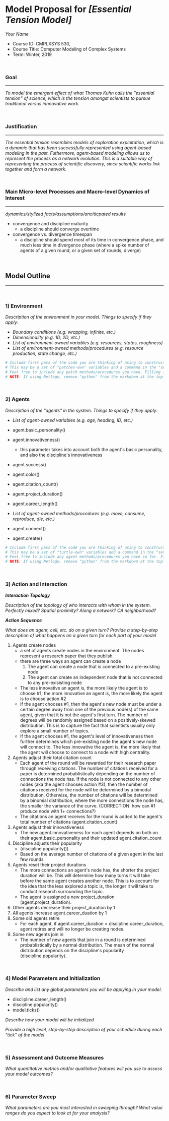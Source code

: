 # Model Proposal for _[Essential Tension Model]_

_Your Name_

* Course ID: CMPLXSYS 530,
* Course Title: Computer Modeling of Complex Systems
* Term: Winter, 2019



&nbsp; 

### Goal 
*****
 
_To model the emergent effect of what Thomas Kuhn calls the "essential tension" of science, which is the tension amongst scientists to pursue traditional versus innnovative work._

&nbsp;  
### Justification
****
_The essential tension resembles models of exploration exploitation, which is a dynamic that has been successfully represented using agent-based modeling in the past. Futhermore, agent-based modeling allows us to represent the process as a network evolution. This is a suitable way of representing the process of scientific discovery, since scientific works link together and form a network._

&nbsp; 
### Main Micro-level Processes and Macro-level Dynamics of Interest
****

_dynamics/stylized facts/assumptions/anciticpated results_
   * convergence and discipline maturity
      * a discipline should converge overtime
   * convergence vs. divergence timespan
      * a discipline should spend most of its time in convergence phase, and much less time in divergence phase (where a spike number of agents of a given round, or a given set of rounds, diverge)
   
   


&nbsp; 


## Model Outline
****
&nbsp; 
### 1) Environment
_Description of the environment in your model. Things to specify *if they apply*:_

* _Boundary conditions (e.g. wrapping, infinite, etc.)_
* _Dimensionality (e.g. 1D, 2D, etc.)_
* _List of environment-owned variables (e.g. resources, states, roughness)_
* _List of environment-owned methods/procedures (e.g. resource production, state change, etc.)_


```python
# Include first pass of the code you are thinking of using to construct your environment
# This may be a set of "patches-own" variables and a command in the "setup" procedure, a list, an array, or Class constructor
# Feel free to include any patch methods/procedures you have. Filling in with pseudocode is ok! 
# NOTE: If using Netlogo, remove "python" from the markdown at the top of this section to get a generic code block
```

&nbsp; 

### 2) Agents
 
 _Description of the "agents" in the system. Things to specify *if they apply*:_
 
* _List of agent-owned variables (e.g. age, heading, ID, etc.)_

* agent.basic_personality()
* agent.innovativeness()
   * this parameter takes into account both the agent's basic personality, and also the discipline's innovativeness
* agent.success()
* agent.color()
* agent.citation_count()
* agent.project_duration()
* agent.career_length()

* _List of agent-owned methods/procedures (e.g. move, consume, reproduce, die, etc.)_
* agent.connect()
* agent.create()

```python
# Include first pass of the code you are thinking of using to construct your agents
# This may be a set of "turtle-own" variables and a command in the "setup" procedure, a list, an array, or Class constructor
# Feel free to include any agent methods/procedures you have so far. Filling in with pseudocode is ok! 
# NOTE: If using Netlogo, remove "python" from the markdown at the top of this section to get a generic code block
```

&nbsp; 

### 3) Action and Interaction 
 
**_Interaction Topology_**

_Description of the topology of who interacts with whom in the system. Perfectly mixed? Spatial proximity? Along a network? CA neighborhood?_
 
**_Action Sequence_**

_What does an agent, cell, etc. do on a given turn? Provide a step-by-step description of what happens on a given turn for each part of your model_

1. Agents create nodes
   * a set of agents create nodes in the environment. The nodes represent a research paper that they publish
   * there are three ways an agent can create a node
      1. The agent can create a node that is connected to a pre-existing node
      2. The agent can create an independent node that is not connected to any pre-exisisting node
   * The less innovative an agent is, the more likely the agent is to choose #1; the more innovative an agent is, the more likely the agent is to choose action #2
   * If the agent chooses #1, then the agent's new node must be under a certain degree away from one of the previous node(s) of the same agent, given that it is not the agent's first turn. The number of degrees will be randomly assigned based on a positively-skewed distribution. This is to capture the fact that scientists usually only explore a small number of topics.
   * If the agent chooses #1, the agent's level of innovativeness then further determines which pre-existing node the agent's new node will connect to. The less innovative the agent is, the more likely that the agent will choose to connect to a node with high centrality. 
2. Agents adjust their total citation count
   * Each agent of the round will be rewarded for their research paper through receiving citations. The number of citations received for a paper is determined probablistically depending on the number of connections the node has. If the node is not connected to any other nodes (aka the agent chooses action #3), then the number of citations received for the node will be determined by a bimodal distribution. Otherwise, the number of citations will be determined by a binomial distribution, where the more connections the node has, the smaller the variance of the curve. (CORRECTION: how can #1 produce node with 1+ connections?)
   * The citations an agent receives for the round is added to the agent's total number of citations (agent.citation_count)
3. Agents adjust their innovativeness
   * The new agent.innovativeness for each agent depends on both on their agent.basic_personality and their updated agent.citation_count
4. Discipline adjusts their popularity
   * (discipline.popularity())
   * Based on the average number of citations of a given agent in the last few rounds
4. Agents reset their project durations
   * The more connections an agent's node has, the shorter the project duration will be. This will determine how many turns it will take before the same agent creates another node. This is to account for the idea that the less explored a topic is, the longer it will take to conduct research surrounding the topic. 
   * The agent is assigned a new project_duration (agent.project_duration).
5. Other agents decrease their project_duration by 1
6. All agents increase agent.career_duation by 1
7. Some old agents retire
   * For each agent, if agent.career_duration = discipline.career_duration, agent retires and will no longer be creating nodes.
8. Some new agents join in
   * The number of new agents that join in a round is determined probablistically by a normal distribution. The mean of the normal distribution depends on the discipline's popularity (discipline.popularity).

      

&nbsp; 
### 4) Model Parameters and Initialization

_Describe and list any global parameters you will be applying in your model._

* disciipline.career_length()
* discipline.popularity()
* model.ticks()

_Describe how your model will be initialized_

_Provide a high level, step-by-step description of your schedule during each "tick" of the model_

&nbsp; 

### 5) Assessment and Outcome Measures

_What quantitative metrics and/or qualitative features will you use to assess your model outcomes?_

&nbsp; 

### 6) Parameter Sweep

_What parameters are you most interested in sweeping through? What value ranges do you expect to look at for your analysis?_

